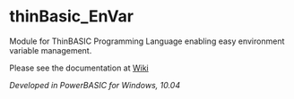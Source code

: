 thinBasic_EnVar
===============

Module for ThinBASIC Programming Language enabling easy environment variable management.

Please see the documentation at [Wiki](https://github.com/petrSchreiber/thinBasic_enVar/wiki)

_Developed in PowerBASIC for Windows, 10.04_
